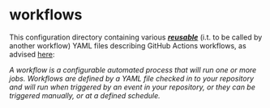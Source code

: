 # workflows

This configuration directory containing various [**_reusable_**](https://docs.github.com/en/actions/how-tos/reuse-automations/reuse-workflows) 
(i.t. to be called by another workflow) YAML files describing GitHub Actions workflows, as advised [here](https://docs.github.com/en/actions/get-started/understanding-github-actions#workflows):

_A workflow is a configurable automated process that will run one or more jobs.
Workflows are defined by a YAML file checked in to your repository and will run when triggered by an event in your repository,
or they can be triggered manually, or at a defined schedule._
